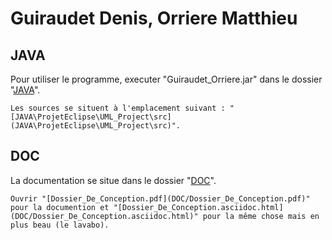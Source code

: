 # Guiraudet Denis, Orriere Matthieu

## JAVA
Pour utiliser le programme, executer "Guiraudet_Orriere.jar" dans le dossier "[JAVA](JAVA)".
```
Les sources se situent à l'emplacement suivant : "[JAVA\ProjetEclipse\UML_Project\src](JAVA\ProjetEclipse\UML_Project\src)".
```

## DOC
La documentation se situe dans le dossier "[DOC](DOC)".
```
Ouvrir "[Dossier_De_Conception.pdf](DOC/Dossier_De_Conception.pdf)" pour la documention et "[Dossier_De_Conception.asciidoc.html](DOC/Dossier_De_Conception.asciidoc.html)" pour la même chose mais en plus beau (le lavabo).
```
